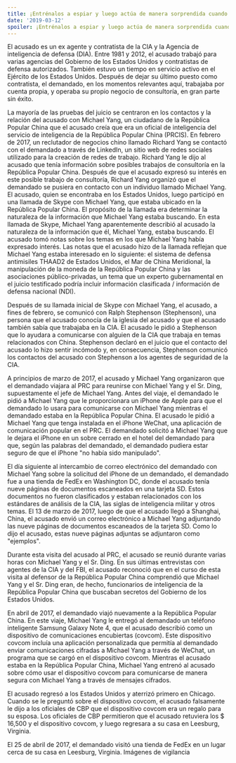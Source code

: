 ```yaml
---
title: ¡Entrénalos a espiar y luego actúa de manera sorprendida cuando toman dinero para espiar a TÍ!
date: '2019-03-12'
spoiler: ¡Entrénalos a espiar y luego actúa de manera sorprendida cuando toman dinero para espiar a TÍ!
---
```


El acusado es un ex agente y contratista de la CIA y la Agencia de inteligencia de defensa (DIA). Entre 1981 y 2012, el acusado trabajó para varias agencias del Gobierno de los Estados Unidos y contratistas de defensa autorizados. También estuvo un tiempo en servicio activo en el Ejército de los Estados Unidos. Después de dejar su último puesto como contratista, el demandado, en los momentos relevantes aquí, trabajaba por cuenta propia, y operaba su propio negocio de consultoría, en gran parte sin éxito.

La mayoría de las pruebas del juicio se centraron en los contactos y la relación del acusado con Michael Yang, un ciudadano de la República Popular China que el acusado creía que era un oficial de inteligencia del servicio de inteligencia de la República Popular China (PRCIS). En febrero de 2017, un reclutador de negocios chino llamado Richard Yang se contactó con el demandado a través de LinkedIn, un sitio web de redes sociales utilizado para la creación de redes de trabajo. Richard Yang le dijo al acusado que tenía información sobre posibles trabajos de consultoría en la República Popular China. Después de que el acusado expresó su interés en este posible trabajo de consultoría, Richard Yang organizó que el demandado se pusiera en contacto con un individuo llamado Michael Yang. El acusado, quien se encontraba en los Estados Unidos, luego participó en una llamada de Skype con Michael Yang, que estaba ubicado en la República Popular China. El propósito de la llamada era determinar la naturaleza de la información que Michael Yang estaba buscando. En esta llamada de Skype, Michael Yang aparentemente describió al acusado la naturaleza de la información que él, Michael Yang, estaba buscando. El acusado tomó notas sobre los temas en los que Michael Yang había expresado interés. Las notas que el acusado hizo de la llamada reflejan que Michael Yang estaba interesado en lo siguiente: el sistema de defensa antimisiles THAAD2 de Estados Unidos, el Mar de China Meridional, la manipulación de la moneda de la República Popular China y las asociaciones público-privadas, un tema que un experto gubernamental en el juicio testificado podría incluir información clasificada / información de defensa nacional (NDI).

Después de su llamada inicial de Skype con Michael Yang, el acusado, a fines de febrero, se comunicó con Ralph Stephenson (Stephenson), una persona que el acusado conocía de la iglesia del acusado y que el acusado también sabía que trabajaba en la CIA. El acusado le pidió a Stephenson que lo ayudara a comunicarse con alguien de la CIA que trabaja en temas relacionados con China. Stephenson declaró en el juicio que el contacto del acusado lo hizo sentir incómodo y, en consecuencia, Stephenson comunicó los contactos del acusado con Stephenson a los agentes de seguridad de la CIA.

A principios de marzo de 2017, el acusado y Michael Yang organizaron que el demandado viajara al PRC para reunirse con Michael Yang y el Sr. Ding, supuestamente el jefe de Michael Yang. Antes del viaje, el demandado le pidió a Michael Yang que le proporcionara un iPhone de Apple para que el demandado lo usara para comunicarse con Michael Yang mientras el demandado estaba en la República Popular China. El acusado le pidió a Michael Yang que tenga instalada en el iPhone WeChat, una aplicación de comunicación popular en el PRC. El demandado solicitó a Michael Yang que le dejara el iPhone en un sobre cerrado en el hotel del demandado para que, según las palabras del demandado, el demandado pudiera estar seguro de que el iPhone "no había sido manipulado".

El día siguiente al intercambio de correo electrónico del demandado con Michael Yang sobre la solicitud del iPhone de un demandado, el demandado fue a una tienda de FedEx en Washington DC, donde el acusado tenía nueve páginas de documentos escaneados en una tarjeta SD. Estos documentos no fueron clasificados y estaban relacionados con los estándares de análisis de la CIA, las siglas de inteligencia militar y otros temas. El 13 de marzo de 2017, luego de que el acusado llegó a Shanghai, China, el acusado envió un correo electrónico a Michael Yang adjuntando las nueve páginas de documentos escaneados de la tarjeta SD. Como lo dijo el acusado, estas nueve páginas adjuntas se adjuntaron como "ejemplos".

Durante esta visita del acusado al PRC, el acusado se reunió durante varias horas con Michael Yang y el Sr. Ding. En sus últimas entrevistas con agentes de la CIA y del FBI, el acusado reconoció que en el curso de esta visita al defensor de la República Popular China comprendió que Michael Yang y el Sr. Ding eran, de hecho, funcionarios de inteligencia de la República Popular China que buscaban secretos del Gobierno de los Estados Unidos.

En abril de 2017, el demandado viajó nuevamente a la República Popular China. En este viaje, Michael Yang le entregó al demandado un teléfono inteligente Samsung Galaxy Note 4, que el acusado describió como un dispositivo de comunicaciones encubiertas (covcom). Este dispositivo covcom incluía una aplicación personalizada que permitía al demandado enviar comunicaciones cifradas a Michael Yang a través de WeChat, un programa que se cargó en el dispositivo covcom. Mientras el acusado estaba en la República Popular China, Michael Yang entrenó al acusado sobre cómo usar el dispositivo covcom para comunicarse de manera segura con Michael Yang a través de mensajes cifrados.

El acusado regresó a los Estados Unidos y aterrizó primero en Chicago. Cuando se le preguntó sobre el dispositivo covcom, el acusado falsamente le dijo a los oficiales de CBP que el dispositivo covcom era un regalo para su esposa. Los oficiales de CBP permitieron que el acusado retuviera los $ 16,500 y el dispositivo covcom, y luego regresara a su casa en Leesburg, Virginia.

El 25 de abril de 2017, el demandado visitó una tienda de FedEx en un lugar cerca de su casa en Leesburg, Virginia. Imágenes de vigilancia